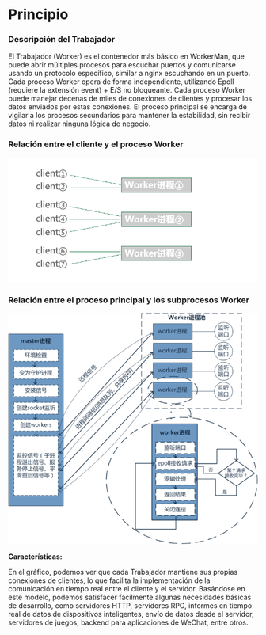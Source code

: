 # Principio

### Descripción del Trabajador
El Trabajador (Worker) es el contenedor más básico en WorkerMan, que puede abrir múltiples procesos para escuchar puertos y comunicarse usando un protocolo específico, similar a nginx escuchando en un puerto. Cada proceso Worker opera de forma independiente, utilizando Epoll (requiere la extensión event) + E/S no bloqueante. Cada proceso Worker puede manejar decenas de miles de conexiones de clientes y procesar los datos enviados por estas conexiones. El proceso principal se encarga de vigilar a los procesos secundarios para mantener la estabilidad, sin recibir datos ni realizar ninguna lógica de negocio.

### Relación entre el cliente y el proceso Worker
![Modelo maestro y trabajador de Workerman](images/Worker.png)

### Relación entre el proceso principal y los subprocesos Worker
![Modelo maestro y trabajador de Workerman](images/Worker2.png)

**Características:**

En el gráfico, podemos ver que cada Trabajador mantiene sus propias conexiones de clientes, lo que facilita la implementación de la comunicación en tiempo real entre el cliente y el servidor. Basándose en este modelo, podemos satisfacer fácilmente algunas necesidades básicas de desarrollo, como servidores HTTP, servidores RPC, informes en tiempo real de datos de dispositivos inteligentes, envío de datos desde el servidor, servidores de juegos, backend para aplicaciones de WeChat, entre otros.
